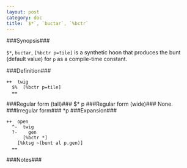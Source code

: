 ```yaml
---
layout: post
category: doc
title: `$*`, `buctar`, `%bctr`
---
```


###Synopsis###

`$*`, `buctar`, `[%bctr p=tile]` is a synthetic hoon that
produces the bunt (default value) for `p` as a compile-time constant.

###Definition###

    ++  twig  
      $%  [%bctr p=tile]
      ==

###Regular form (tall)###
$*  p
###Regular form (wide)###
None.
###Irregular form###
*p
###Expansion###
    
    ++  open
      ^-  twig
      ?-    gen
          [%bctr *]
        [%ktsg ~(bunt al p.gen)]
      ==

###Notes###

